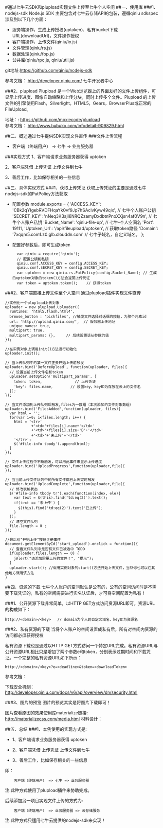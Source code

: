 #通过七牛云SDK和plupload实现文件上传至七牛个人空间
##一、使用库
###1、nodejs-sdk
Node.js SDK 主要包含对七牛云存储API的包装，遵循qiniu sdkspec 涉及到以下几个方面：

* 服务端操作，生成上传授权(uptoken)，私有bucket下载URL(downloadUrl)，文件操作授权
* 客户端操作，上传文件(qiniu/io.js)
* 文件管理(qiniu/rs.js)
* 数据处理(qiniu/fop.js)
* 公共库(qiniu/rpc.js, qiniu/util.js)

git地址:https://github.com/qiniu/nodejs-sdk 

参考文档：
    http://developer.qiniu.com/   七牛开发者中心
       
###2、plupload
Plupload 是一个Web浏览器上的界面友好的文件上传组件，可显示上传进度、图像自动缩略和上传分块，同时上传多个文件。Plupload 的上传文件的引擎使用Flash，Silverlight，HTML5，Gears，BrowserPlus或正常的FileUpload。

地址：: https://github.com/moxiecode/plupload  
参考文档：
    http://www.bubuko.com/infodetail-909829.html

##二、概述通过七牛提供SDK实现文件直传
###文件上传流程
* 客户端（终端用户） => 七牛 => 业务服务器

###实现方式
1、客户端请求业务服务器获得 uptoken

2、客户端凭借 上传凭证 上传文件到七牛

3、善后工作，比如保存相关的一些信息

##三、具体实现方式
###1、获取上传凭证
获取上传凭证的主要是通过七牛nodejs-sdk的PutPolicy方法获取  

* 配置参数
    module.exports = {
        'ACCESS_KEY': 'CBk2qYIgebRVDFHqaYk0vf9Jp7hSAcIvKyw49qIx',   // 七牛个人账户公钥
        'SECRET_KEY': 'nNeq3K3ajI6NRQZzamyDxdbtnPnoXXjsn4af0V9n',   // 七牛个人账户私钥
        'Bucket_Name': 'qiniu-file-up',                             // 七牛-个人空间名
        'Port': 19111,
        'Uptoken_Url': '/api/fileupload/uptoken',               // 获取token路径
        'Domain': '7xqqm5.com1.z0.glb.clouddn.com'    // 七牛子域名，自定义域名。
    };
     
* 配置好参数后，即可生成token
       
        var qiniu = require('qiniu');
        // 配置公钥和私钥
        qiniu.conf.ACCESS_KEY = config.ACCESS_KEY; 
        qiniu.conf.SECRET_KEY = config.SECRET_KEY;
        var uptoken = new qiniu.rs.PutPolicy(config.Bucket_Name); // 生成的uptoken对象的token()方法会返回上传凭证
        var token = uptoken.token();    // 获得token

###2、客户端直接上传文件至个人空间
通过plupload插件实现文件直传

    //实例化一个plupload上传对象
    uploader = new plupload.Uploader({
      runtimes: 'html5,flash,html4',
      browse_button : 'pickfiles', //触发文件选择对话框的按钮，为那个元素id
      url: 'http://upload.qiniu.com/',  // 服务器上传地址
      unique_names: true,
      multipart: true,
      multipart_params: {},     // 后续设置该从参数的值
    });

    //在实例对象上调用init()方法进行初始化
    uploader.init();

    // 当上传队列中的某一文件正要开始上传前触发
    uploader.bind('BeforeUpload', function(uploader, files){
      // 设置当前上传文件名和token
      uploader.setOption('multipart_params', {
        token: token,               // 上传凭证
        'key': files.name,        // 设置key，key即为存放在云上的文件名
      });
    });

    // 当文件添加到上传队列后触发,files为一数组（本次添加的文件对象数组）
    uploader.bind('FilesAdded',function(uploader, files){
      var html = '';
      for(var i=0; i<files.length; i++) {
        html = '<tr>'
                +'<td>'+files[i].name+'</td>'
                +'<td>'+files[i].size+'B'+'</td>'
                +'<td>'+'未上传'+'</td>'
        '</tr>';
        $('#file-info tbody').append(html);
      }
    });

    // 文件上传过程中不断触发，可以用此事件来显示上传进度
    uploader.bind('UploadProgress',function(uploader,file){
    });

    // 当当前上传文件队列中的所有文件都已上传完时触发
    uploader.bind('UploadComplete',function(uploader,file){
      // 修改表格状态
      $('#file-info tbody tr').each(function(index, ele){
        var text = $(this).find('td:eq(2)').text();
        if(text == '未上传') {
          $(this).find('td:eq(2)').text('已上传');
        }
      });
      // 清空文件队列
      file.length = 0 ;
    });

    //最后给"开始上传"按钮注册事件
    document.getElementById('start_upload').onclick = function(){
      // 查看文件队列中是否有文件已被选中 TODO
      if(uploader.files.length == 0) {
        jAlert("请添加需要上传的文件！", "提示");
      }
      uploader.start(); //调用实例对象的start()方法开始上传文件，当然你也可以在其他地方调用该方法
    }

##四、资源的下载
七牛个人账户的空间默认是公有的，公有的空间访问时是不需要下载凭证的，私有的空间需要进行实名认证后，才可将空间配置为私有！

###1、公开资源下载非常简单，以HTTP GET方式访问资源URL即可。资源URL的构成如下：

    http://<domain>/<key>   // domain为个人的自定义域名，key即为资源名
    
###2、私有资源的下载
当将个人账户的空间设置成私有后，所有对空间内资源的访问都必须获得授权

私有资源下载也是通过以HTTP GET方式访问一个特定URL完成。私有资源URL与公开资源URL相比只是增加了两个参数e和token，分别表示过期时间和下载凭证。一个完整的私有资源URL如下所示：

    http://<domain>/<key>?e=<deadline>&token=<downloadToken>
    
参考文档：

下载安全机制： http://developer.qiniu.com/docs/v6/api/overview/dn/security.html
    
###3、图片的预览
图片的预览其实是将图片下载即可！

图片查看原图的效果使用库materialize链接: http://materializecss.com/media.html
材料设计：


##五、总结
###1、本例使用的实现方式是:

* 1、客户端请求业务服务器获得 uptoken

* 2、客户端凭借 上传凭证 上传文件到七牛

* 3、善后工作，比如保存相关的一些信息

即：

        客户端（终端用户） => 七牛 => 业务服务器

注:此种方式使用了plupload插件来协助完成。

后续添加另一项目实现文件上传的方式为:

        客户端（终端用户） => 业务服务器 => 云存储服务

注:此种方式只适用七牛云提供的nodejs-sdk来实现！